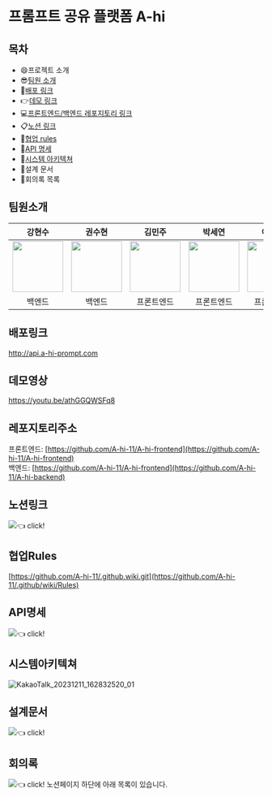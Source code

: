 # 프롬프트 공유 플랫폼 A-hi

## 목차
- :smile:프로젝트 소개
- :sunglasses:[팀원 소개](#팀원소개)
- :bell:[배포 링크](#배포링크)
- :point_right:[데모 링크](#데모영상)
- :computer:[프론트엔드/백엔드 레포지토리 링크](#레포지토리주소)
- :clipboard:[노션 링크](#노션링크)
- :high_brightness:[협업 rules](#협업Rules)
- :page_facing_up:[API 명세](#API명세)
- :frog:[시스템 아키텍쳐](#시스템아키텍쳐)
- :bookmark_tabs:설계 문서
- :date:회의록 목록



## 팀원소개
| 강현수 | 권수현 | 김민주 | 박세연 | 이강현 |
| :-----: | :-----: | :-----: | :-----: | :-----: |
| [<img src="https://github.com/Richter3766.png" width="100px">](https://github.com/Richter3766) | [<img src="https://github.com/kwonssshyeon.png" width="100px">](https://github.com/kwonssshyeon) | [<img src="https://github.com/minju26.png" width="100px">](https://github.com/minju26) | [<img src="https://github.com/adorableco.png" width="100px">](https://github.com/adorableco) | [<img src="https://github.com/heed410.png" width="100px">](https://github.com/heed410) | 
| 백엔드 | 백엔드 | 프론트엔드 | 프론트엔드 | 프론트엔드

## 배포링크
http://api.a-hi-prompt.com

## 데모영상
https://youtu.be/athGGQWSFq8

## 레포지토리주소
프론트엔드: [https://github.com/A-hi-11/A-hi-frontend](https://github.com/A-hi-11/A-hi-frontend)<br>
백엔드: [https://github.com/A-hi-11/A-hi-frontend](https://github.com/A-hi-11/A-hi-backend)

## 노션링크
[<img src="https://img.shields.io/badge/Notion-000000?style=for-the-badge&logo=Python&logoColor=white">](https://www.notion.so/1-11-d1a20aa58e194d039e11ea82d237abee?pvs=4):point_left: click!


## 협업Rules
[https://github.com/A-hi-11/.github.wiki.git](https://github.com/A-hi-11/.github/wiki/Rules)

## API명세
[<img src="https://img.shields.io/badge/Postman-FF6C37?style=for-the-badge&logo=Python&logoColor=white">](https://documenter.getpostman.com/view/28792658/2s9YC7SrLY#c132fab8-ab5a-404c-bcda-ef9957c4afc5):point_left: click!

## 시스템아키텍쳐
![KakaoTalk_20231211_162832520_01](https://github.com/A-hi-11/.github/assets/104684033/a229f588-6e02-4e3a-b5be-44c12f5886af)

## 설계문서
[<img src="https://img.shields.io/badge/Notion-000000?style=for-the-badge&logo=Python&logoColor=white">](https://olive-margin-b2f.notion.site/d08ea986e57d472c9485cd7491d00b8a):point_left: click!

## 회의록
[<img src="https://img.shields.io/badge/Notion-000000?style=for-the-badge&logo=Python&logoColor=white">](https://www.notion.so/1-11-d1a20aa58e194d039e11ea82d237abee?pvs=4):point_left: click!
노션페이지 하단에 아래 목록이 있습니다.

